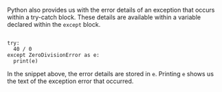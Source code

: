 Python also provides us with the error details of an exception that occurs within a try-catch block. These details are available within a variable declared within the `except` block.

<codeblock language="python" type="lesson">
<code>
try:
  40 / 0
except ZeroDivisionError as e:
  print(e)
</code>
</codeblock>

In the snippet above, the error details are stored in `e`. Printing `e` shows us the text of the exception error that occurred.

